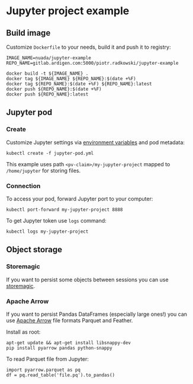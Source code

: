 # Jupyter project example

## Build image

Customize ``Dockerfile`` to your needs, build it and push it to registry:
```
IMAGE_NAME=nuada/jupyter-example
REPO_NAME=gitlab.ardigen.com:5000/piotr.radkowski/jupyter-example

docker build -t ${IMAGE_NAME} .
docker tag ${IMAGE_NAME} ${REPO_NAME}:$(date +%F)
docker tag ${REPO_NAME}:$(date +%F) ${REPO_NAME}:latest
docker push ${REPO_NAME}:$(date +%F)
docker push ${REPO_NAME}:latest

```

## Jupyter pod

### Create
Customize Jupyter settings via [environment variables](http://jupyter-docker-stacks.readthedocs.io/en/latest/using/common.html#docker-options) and pod metadata:
```
kubectl create -f jupyter-pod.yml
```

This example uses path `<pv-claim>/my-jupyter-project` mapped to `/home/jupyter` for storing files.

### Connection
To access your pod, forward Jupyter port to your computer:
```
kubectl port-forward my-jupyter-project 8888
```

To get Jupyter token use `logs` command:
```
kubectl logs my-jupyter-project
```

## Object storage

### Storemagic

If you want to persist some objects between sessions you can use [storemagic](http://ipython.readthedocs.io/en/stable/config/extensions/storemagic.html).

### Apache Arrow

If you want to persist Pandas DataFrames (especially large ones!) you can use [Apache Arrow](https://arrow.apache.org/docs/python/) file formats Parquet and Feather.

Install as root:
```
apt-get update && apt-get install libsnappy-dev
pip install pyarrow pandas python-snappy
```

To read Parquet file from Jupyter:
```
import pyarrow.parquet as pq
df = pq.read_table('file.pq').to_pandas()
```
